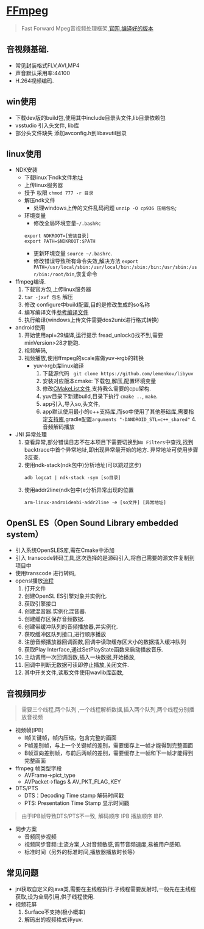 # [FFmpeg](https://blog.csdn.net/leixiaohua1020/article/details/44220151)
> Fast Forward Mpeg音视频处理框架,[官网](http://ffmpeg.org/),[编译好的版本](https://ffmpeg.zeranoe.com/builds/)

## 音视频基础.
* 常见封装格式FLV,AVI,MP4
* 声音默认采用率:44100
* H.264视频编码.

## win使用
* 下载dev版的build包,使用其中include目录头文件,lib目录依赖包
* vsstudio 引入头文件, lib库
* 部分头文件缺失 添加avconfig.h到libavutil目录

## linux使用
* NDK安装
	* 下载linux下ndk文件[地址](https://developer.android.com/ndk/downloads/)
	* 上传linux服务器
	* 授予 权限 `chmod 777 -r 目录`
	* 解压ndk文件
		* 处理windows上传的文件乱码问题 `unzip -O cp936 压缩包名`;
	* 环境变量
		* 修改全局环境变量`~/.bashRc`
		```
		export NDKROOT=[安装目录]
		export PATH=$NDKROOT:$PATH

		```
		* 更新环境变量 `source ~/.bashrc`.
		* 修改错误导致所有命令失效,解决方法 `export PATH=/usr/local/sbin:/usr/local/bin:/sbin:/bin:/usr/sbin:/usr/bin:/root/bin`,恢复命令
* ffmpeg编译.
	1. 下载官方包,上传linux服务器
	2. `tar -jxvf 包名` 解压
	3. 修改 configure中build配置,目的是修改生成的so名称
	4. 编写编译文件[参考](https://juejin.im/post/5d831333f265da03c61e8a28#heading-7)[编译文件](./resources/build_android.sh)
	5. 执行编译(windows上传文件需要dos2unix进行格式转换)
* android使用
    1. 开始使用api=29编译,运行提示 fread_unlock()找不到,需要minVersion>28才能跑.
    2. 视频解码,
    3. 视频播放,使用ffmpeg的scale库做yuv->rgb的转换
        * yuv->rgb库linux编译
            1. 下载源代码 ` git clone https://github.com/lemenkov/libyuv`
            2. 安装对应版本cmake: 下载包,解压,配置环境变量
            3. 修改[CMakeList文件](./resources/CMakeLists.txt),支持我么需要的cpu架构.
            4. yuv目录下新建build,目录下执行 `cmake ..`, `make`.
            5. app引入,导入so,头文件,
            6. app默认使用最小的c++支持库,而so中使用了其他基础库,需要指定[支持库](https://developer.android.com/ndk/guides/cmake.html#variables),gradle配置`arguments "-DANDROID_STL=c++_shared"`
    4.音频解码播放
* JNI 异常处理
    1. 查看异常,部分错误日志不在本项目下需要切换到`No Filters`中查找,找到backtrace中首个异常地址,即出现异常最开始的地方.
    异常地址可使用步骤3反查.
    2. 使用ndk-stack(ndk包中)分析地址(可以跳过这步)
        ```
        adb logcat | ndk-stack -sym [so目录]
        ```
    3. 使用addr2line(ndk包中)e分析异常出现的位置
        ```
        arm-linux-androideabi-addr2line -e [so文件] [异常地址]
        ```
## OpenSL ES（Open Sound Library embedded system）
* 引入系统OpenSLES库,需在Cmake中添加
* 引入 transcode转码工具,这次选择的是源码引入,将自己需要的源文件复制到项目中
* 使用transcode 进行转码,
* opensl播放[流程](./openSl_ES.png)
    1. 打开文件
    2. 创建OpenSL ES引擎对象并实例化.
    3. 获取引擎接口
    4. 创建混音器.实例化混音器.
    5. 创建缓存区保存音频数据.
    6. 创建带缓冲队列的音频播放器,并实例化.
    7. 获取缓冲区队列接口,进行顺序播放
    8. 注册音频播放器回调函数,回调中读取缓存区大小的数据插入缓冲队列
    9. 获取Play Interface,通过SetPlayState函数来启动播放音乐.
    10. 主动调用一次回调函数,插入一块数据,开始播放,
    11. 回调中判断无数据可读即停止播放,关闭文件.
    12. 其中开关文件,读取文件使用wavlib库函数,
## 音视频同步
> 需要三个线程,两个队列 ,一个线程解析数据,插入两个队列,两个线程分别播放音视频

* 视频帧(IPB)
    * I帧关键帧，帧内压缩，包含完整的画面
    * P帧差别帧，与上一个关键帧的差别，需要缓存上一帧才能得到完整画面
    * B帧双向差别帧，与前后两帧的差别，需要缓存上一帧和下一帧才能得到完整画面
* ffmpeg 帧类型字段
    * AVFrame->pict_type
    * AVPacket->flags & AV_PKT_FLAG_KEY
* DTS/PTS
    * DTS：Decoding Time stamp 解码时间戳
    * PTS: Presentation Time Stamp 显示时间戳
> 由于IPB帧导致DTS/PTS不一致, 解码顺序 IPB 播放顺序 IBP.

* 同步方案
    * 音频同步视频
    * 视频同步音频:主流方案,人对音频敏感,调节音频速度,易被用户感知.
    * 标准时间（另外的标准时间,播放器播放时长等）
## 常见问题
* jni获取自定义的java类,需要在主线程执行.子线程需要反射时,一般先在主线程获取,设为全局引用,供子线程使用.
* 视频花屏
    1. Surface不支持(极小概率)
    2. 解码出的视频格式非yuv.
